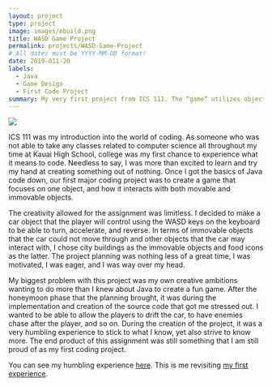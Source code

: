 ```yaml
---
layout: project
type: project
image: images/ebuild.png
title: WASD Game Project
permalink: projects/WASD-Game-Project
# All dates must be YYYY-MM-DD format!
date: 2019-011-20
labels:
  - Java
  - Game Design
  - First Code Project
summary: My very first project from ICS 111. The “game” utilizes object oriented programming and WASD controls.
---
```


<div class="ui small rounded images">
  <img class="ui image" src="../images/ebuild.png">
</div>

ICS 111 was my introduction into the world of coding. As someone who was not able to take any classes related to computer science all throughout my time at Kauai High School, college was my first chance to experience what it means to code. Needless to say, I was more than excited to learn and try my hand at creating something out of nothing. Once I got the basics of Java code down, our first major coding project was to create a game that focuses on one object, and how it interacts with both movable and immovable objects.

The creativity allowed for the assignment was limitless. I decided to make a car object that the player will control using the WASD keys on the keyboard to be able to turn, accelerate, and reverse. In terms of immovable objects that the car could not move through and other objects that the car may interact with, I chose city buildings as the immovable objects and food icons as the latter. The project planning was nothing less of a great time, I was motivated, I was eager, and I was way over my head.

My biggest problem with this project was my own creative ambitions wanting to do more than I knew about Java to create a fun game. After the honeymoon phase that the planning brought, it was during the implementation and creation of the source code that got me stressed out. I wanted to be able to allow the players to drift the car, to have enemies chase after the player, and so on. During the creation of the project, it was a very humbling experience to stick to what I know, yet also strive to know more. The end product of this assignment was still something that I am still proud of as my first coding project. 

You can see my humbling experience [here](https://youtu.be/ctOYvzoJfiQ).
This is me revisiting [my first experience](https://youtu.be/MjwIHnJYwWg).
